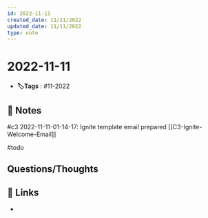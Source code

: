 ```yaml
---
id: 2022-11-11
created_date: 11/11/2022
updated_date: 11/11/2022
type: note
---
```


#  2022-11-11
- **🏷️Tags** :  #11-2022 
[ ](#anki-card)
## 📝 Notes

#c3 
2022-11-11-01-14-17: Ignite template email prepared [[C3-Ignite-Welcome-Email]] 

#todo 

## Questions/Thoughts


## 🔗 Links
- 